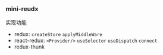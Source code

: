 ### mini-reudx

实现功能

- redux: `createStore`  `applyMiddleWare`
- react-redux: `<Provider/>` `useSelector` `useDispatch` `connect`
- redux-thunk

